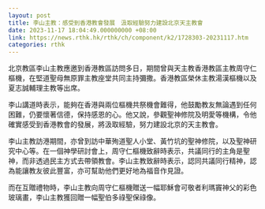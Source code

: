 ```yaml
---
layout: post
title: 李山主教：感受到香港教會發展　汲取經驗努力建設北京天主教會
date: 2023-11-17 18:04:49.000000000 +08:00
link: https://news.rthk.hk/rthk/ch/component/k2/1728303-20231117.htm
categories: rthk
---
```


北京教區李山主教應邀到香港教區訪問多日，期間曾與天主教香港教區主教周守仁樞機，在堅道聖母無原罪主教座堂共同主持彌撒。香港教區榮休主教湯漢樞機以及夏志誠輔理主教等出席。

李山講道時表示，能夠在香港與兩位樞機共祭機會難得，他鼓勵教友無論遇到任何困難，仍要懷著信德，保持感恩的心。他又說，參觀聖神修院及明愛等機構，令他確實感受到香港教會的發展，將汲取經驗，努力建設北京的天主教會。

李山主教訪港期間，亦曾到訪中華殉道聖人小堂、黃竹坑的聖神修院，以及聖神研究中心等。在一個神學研討會上，周守仁樞機致辭時表示，共議同行的主角是聖神，而非透過民主方式去帶領教會。李山主教致辭時表示，認同共議同行精神，認為能讓教友彼此豐富，亦可幫助他們更好地為福音作見證。

而在互贈禮物時，李山主教向周守仁樞機贈送一幅耶穌會可敬者利瑪竇神父的彩色玻璃畫，李山主教獲回贈一幅聖伯多祿聖保祿像。
